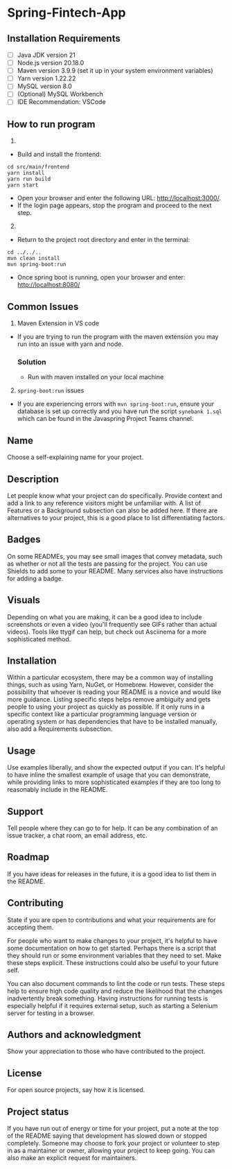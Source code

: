 # Spring-Fintech-App


## Installation Requirements

- [ ] Java JDK version 21
- [ ] Node.js version 20.18.0
- [ ] Maven version 3.9.9 (set it up in your system environment variables)
- [ ] Yarn version 1.22.22
- [ ] MySQL version 8.0
- [ ] (Optional) MySQL Workbench
- [ ] IDE Recommendation: VSCode

## How to run program

1. 
- Build and install the frontend:
```
cd src/main/frontend 
yarn install 
yarn run build 
yarn start
```
- Open your browser and enter the following URL: [http://localhost:3000/](http://localhost:3000/).
- If the login page appears, stop the program and proceed to the next step.

2. 
- Return to the project root directory and enter in the terminal:
```
cd ../../..
mvn clean install
mvn spring-boot:run
```
- Once spring boot is running, open your browser and enter: [http://localhost:8080/](http://localhost:8080/)

## Common Issues

1. Maven Extension in VS code

- If you are trying to run the program with the maven extension you may run into an issue with yarn and node.

    ### Solution
    - Run with maven installed on your local machine

2. `spring-boot:run` issues

- If you are experiencing errors with `mvn spring-boot:run`, ensure your database is set up correctly and you have run the script `synebank 1.sql` which can be found in the Javaspring Project Teams channel.




## Name
Choose a self-explaining name for your project.

## Description
Let people know what your project can do specifically. Provide context and add a link to any reference visitors might be unfamiliar with. A list of Features or a Background subsection can also be added here. If there are alternatives to your project, this is a good place to list differentiating factors.

## Badges
On some READMEs, you may see small images that convey metadata, such as whether or not all the tests are passing for the project. You can use Shields to add some to your README. Many services also have instructions for adding a badge.

## Visuals
Depending on what you are making, it can be a good idea to include screenshots or even a video (you'll frequently see GIFs rather than actual videos). Tools like ttygif can help, but check out Asciinema for a more sophisticated method.

## Installation
Within a particular ecosystem, there may be a common way of installing things, such as using Yarn, NuGet, or Homebrew. However, consider the possibility that whoever is reading your README is a novice and would like more guidance. Listing specific steps helps remove ambiguity and gets people to using your project as quickly as possible. If it only runs in a specific context like a particular programming language version or operating system or has dependencies that have to be installed manually, also add a Requirements subsection.

## Usage
Use examples liberally, and show the expected output if you can. It's helpful to have inline the smallest example of usage that you can demonstrate, while providing links to more sophisticated examples if they are too long to reasonably include in the README.

## Support
Tell people where they can go to for help. It can be any combination of an issue tracker, a chat room, an email address, etc.

## Roadmap
If you have ideas for releases in the future, it is a good idea to list them in the README.

## Contributing
State if you are open to contributions and what your requirements are for accepting them.

For people who want to make changes to your project, it's helpful to have some documentation on how to get started. Perhaps there is a script that they should run or some environment variables that they need to set. Make these steps explicit. These instructions could also be useful to your future self.

You can also document commands to lint the code or run tests. These steps help to ensure high code quality and reduce the likelihood that the changes inadvertently break something. Having instructions for running tests is especially helpful if it requires external setup, such as starting a Selenium server for testing in a browser.

## Authors and acknowledgment
Show your appreciation to those who have contributed to the project.

## License
For open source projects, say how it is licensed.

## Project status
If you have run out of energy or time for your project, put a note at the top of the README saying that development has slowed down or stopped completely. Someone may choose to fork your project or volunteer to step in as a maintainer or owner, allowing your project to keep going. You can also make an explicit request for maintainers.
